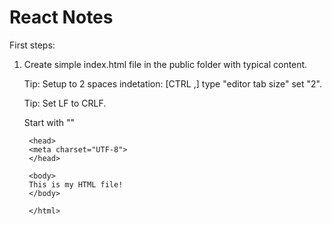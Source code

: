 # React Notes
First steps:

1. Create simple index.html file in the public folder with typical content.

    Tip: Setup to 2 spaces indetation: [CTRL ,] type "editor tab size" set "2".

    Tip: Set LF to CRLF.

    Start with "<DOCTYPE html>"
        <!DOCTYPE html>
        <html>

        <head>
        <meta charset="UTF-8">
        </head>

        <body>
        This is my HTML file!
        </body>

        </html>